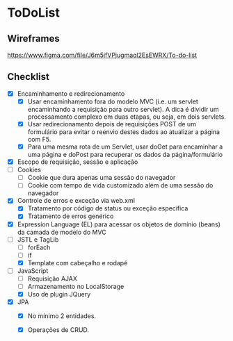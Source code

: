 # ToDoList

## Wireframes
https://www.figma.com/file/J6m5jfVPjugmaql2EsEWRX/To-do-list

## Checklist

- [x] Encaminhamento e redirecionamento
    - [x] Usar encaminhamento fora do modelo MVC (i.e. um servlet encaminhando a requisição para outro servlet). A dica é dividir um processamento complexo em duas etapas, ou seja, em dois servlets.
    - [x] Usar redirecionamento depois de requisições POST de um formulário para evitar o reenvio destes dados ao atualizar a página com F5.
    - [x] Para uma mesma rota de um Servlet, usar doGet para encaminhar a uma página e doPost para recuperar os dados da página/formulário
- [x] Escopo de requisição, sessão e aplicação
- [ ] Cookies
    - [ ] Cookie que dura apenas uma sessão do navegador
    - [ ] Cookie com tempo de vida customizado além de uma sessão do navegador
- [x] Controle de erros e exceção via web.xml
    - [x] Tratamento por código de status ou exceção específica
    - [x] Tratamento de erros genérico
- [x] Expression Language (EL) para acessar os objetos de domínio (beans) da camada de modelo do MVC
- [ ] JSTL e TagLib
    - [ ] forEach
    - [ ] if
    - [x] Template com cabeçalho e rodapé
- [ ] JavaScript
    - [ ] Requisição AJAX
    - [ ] Armazenamento no LocalStorage
    - [x] Uso de plugin JQuery
- [x] JPA
    - [x] No mínimo 2 entidades.
    - [x] Operações de CRUD. 
  
